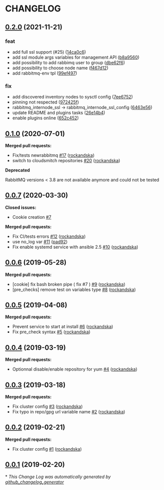 # CHANGELOG

## [0.2.0](https://github.com/rockandska/ansible-role-rabbitmq/tree/0.2.0) (2021-11-21)

### feat

- add full ssl support (#25) ([14ca0c6](https://github.com/rockandska/ansible-role-rabbitmq/commit/14ca0c6d69faee524dd45928844870ac5fc58212))
- add ssl module args variables for management API ([b8a9560](https://github.com/rockandska/ansible-role-rabbitmq/commit/b8a9560f065e8fb11ed088a78986a8de1b19ff30))
- add possibility to add rabbimq user to group ([dbe62f6](https://github.com/rockandska/ansible-role-rabbitmq/commit/dbe62f647a808e4e07dbd03d184cccd642515dd0))
- add possibility to choose node name ([f467d12](https://github.com/rockandska/ansible-role-rabbitmq/commit/f467d1213a53448e3346c0794152fbc39c6079e0))
- add rabbitmq-env tpl ([99ef497](https://github.com/rockandska/ansible-role-rabbitmq/commit/99ef49778f9eaa2e6ade15c9a262b1ccf7028fca))

### fix

- add discovered inventory nodes to sysctl config ([7ee6752](https://github.com/rockandska/ansible-role-rabbitmq/commit/7ee67528485f1ef9ba176d30b81805d6f00772f8))
- pinning not respected ([972425f](https://github.com/rockandska/ansible-role-rabbitmq/commit/972425f18118e194f526f4df77b1f4ee0eb3184f))
- rabbitmq_internode_ssl -> rabbitmq_internode_ssl_config ([6463e56](https://github.com/rockandska/ansible-role-rabbitmq/commit/6463e56e1766472bb07324be171cd8094dd204ff))
- update README and plugins tasks ([26e14b4](https://github.com/rockandska/ansible-role-rabbitmq/commit/26e14b4639a2c998b9080e75aaa3ba89346914ca))
- enable plugins online ([652c452](https://github.com/rockandska/ansible-role-rabbitmq/commit/652c452c4a5aca8dda0f0ef1a15dd14e972e43be))

## [0.1.0](https://github.com/rockandska/ansible-role-rabbitmq/tree/0.1.0) (2020-07-01)
**Merged pull requests:**

- Fix/tests newrabbitmq [\#17](https://github.com/rockandska/ansible-role-rabbitmq/pull/17) ([rockandska](https://github.com/rockandska))
- switch to cloudsmitch repositories [\#20](https://github.com/rockandska/ansible-role-rabbitmq/pull/20) ([rockandska](https://github.com/rockandska))

**Deprecated**

RabbitMQ versions < 3.8 are not available anymore and could not be tested

## [0.0.7](https://github.com/rockandska/ansible-role-rabbitmq/tree/0.0.7) (2020-03-30)
**Closed issues:**

- Cookie creation [\#7](https://github.com/rockandska/ansible-role-rabbitmq/issues/7)

**Merged pull requests:**

- Fix CI/tests errors [\#12](https://github.com/rockandska/ansible-role-rabbitmq/pull/12) ([rockandska](https://github.com/rockandska))
- use no\_log var [\#11](https://github.com/rockandska/ansible-role-rabbitmq/pull/11) ([pad92](https://github.com/pad92))
- Fix enable systemd service with ansible 2.5 [\#10](https://github.com/rockandska/ansible-role-rabbitmq/pull/10) ([rockandska](https://github.com/rockandska))

## [0.0.6](https://github.com/rockandska/ansible-role-rabbitmq/tree/0.0.6) (2019-05-28)
**Merged pull requests:**

- \[cookie\] fix bash broken pipe \( fix \#7 \) [\#9](https://github.com/rockandska/ansible-role-rabbitmq/pull/9) ([rockandska](https://github.com/rockandska))
- \[pre\_checks\] remove test on variables type [\#8](https://github.com/rockandska/ansible-role-rabbitmq/pull/8) ([rockandska](https://github.com/rockandska))

## [0.0.5](https://github.com/rockandska/ansible-role-rabbitmq/tree/0.0.5) (2019-04-08)
**Merged pull requests:**

- Prevent service to start at install [\#6](https://github.com/rockandska/ansible-role-rabbitmq/pull/6) ([rockandska](https://github.com/rockandska))
- Fix pre\_check syntax [\#5](https://github.com/rockandska/ansible-role-rabbitmq/pull/5) ([rockandska](https://github.com/rockandska))

## [0.0.4](https://github.com/rockandska/ansible-role-rabbitmq/tree/0.0.4) (2019-03-19)
**Merged pull requests:**

- Optionnal disable/enable repository for yum [\#4](https://github.com/rockandska/ansible-role-rabbitmq/pull/4) ([rockandska](https://github.com/rockandska))

## [0.0.3](https://github.com/rockandska/ansible-role-rabbitmq/tree/0.0.3) (2019-03-18)
**Merged pull requests:**

- Fix cluster config [\#3](https://github.com/rockandska/ansible-role-rabbitmq/pull/3) ([rockandska](https://github.com/rockandska))
- Fix typo in repo/gpg url variable name [\#2](https://github.com/rockandska/ansible-role-rabbitmq/pull/2) ([rockandska](https://github.com/rockandska))

## [0.0.2](https://github.com/rockandska/ansible-role-rabbitmq/tree/0.0.2) (2019-02-21)
**Merged pull requests:**

- Fix cluster config [\#1](https://github.com/rockandska/ansible-role-rabbitmq/pull/1) ([rockandska](https://github.com/rockandska))

## [0.0.1](https://github.com/rockandska/ansible-role-rabbitmq/tree/0.0.1) (2019-02-20)


\* *This Change Log was automatically generated by [github_changelog_generator](https://github.com/skywinder/Github-Changelog-Generator)*
